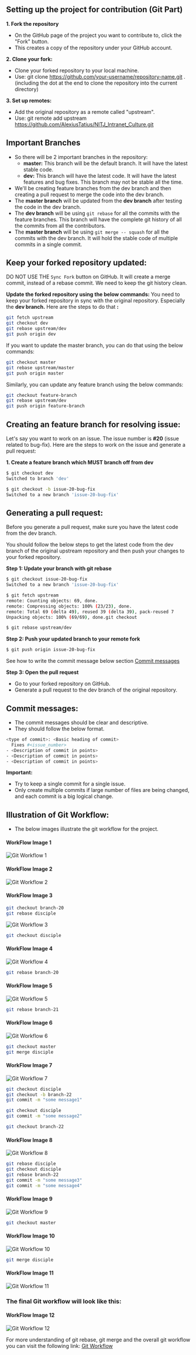 ## Setting up the project for contribution (Git Part)

**1. Fork the repository**

- On the GitHub page of the project you want to contribute to, click the "Fork" button.
- This creates a copy of the repository under your GitHub account.

**2. Clone your fork:**

- Clone your forked repository to your local machine.
- Use: git clone https://github.com/your-username/repository-name.git . (including the dot at the end to clone the repository into the current directory)

**3. Set up remotes:**

- Add the original repository as a remote called "upstream".
- Use: git remote add upstream https://github.com/AlexiusTatius/NITJ_Intranet_Culture.git

## Important Branches

- So there will be 2 important branches in the repository:
  - **master:** This branch will be the default branch. It will have the latest stable code.
  - **dev:** This branch will have the latest code. It will have the latest features and bug fixes. This branch may not be stable all the time.
- We'll be creating feature branches from the dev branch and then creating a pull request to merge the code into the dev branch.
- The **master branch** will be updated from the **dev branch** after testing the code in the dev branch.
- The **dev branch** will be using `git rebase` for all the commits with the feature branches. This branch will have the complete git history of all the commits from all the contributors.
- The **master branch** will be using `git merge -- squash` for all the commits with the dev branch. It will hold the stable code of multiple commits in a single commit.

## Keep your forked repository updated:

DO NOT USE THE `Sync Fork` button on GitHub. It will create a merge commit, instead of a rebase commit. We need to keep the git history clean.

**Update the forked repository using the below commands:**
You need to keep your forked repository in sync with the original repository. Especially the **dev branch.**
Here are the steps to do that **:**

```bash
git fetch upstream
git checkout dev
git rebase upstream/dev
git push origin dev
```

If you want to update the master branch, you can do that using the below commands:

```bash
git checkout master
git rebase upstream/master
git push origin master
```

Similarly, you can update any feature branch using the below commands:

```bash
git checkout feature-branch
git rebase upstream/dev
git push origin feature-branch
```

## Creating an feature branch for resolving issue:

Let's say you want to work on an issue. The issue number is **#20** (issue related to bug-fix). Here are the steps to work on the issue and generate a pull request:

**1. Create a feature branch which MUST branch off from dev**

```bash
$ git checkout dev
Switched to branch 'dev'

$ git checkout -b issue-20-bug-fix
Switched to a new branch 'issue-20-bug-fix'
```

## Generating a pull request:

Before you generate a pull request, make sure you have the latest code from the dev branch.

You should follow the below steps to get the latest code from the dev branch of the original upstream repository and then push your changes to your forked repository.

**Step 1: Update your branch with git rebase**

```bash
$ git checkout issue-20-bug-fix
Switched to a new branch 'issue-20-bug-fix'

$ git fetch upstream
remote: Counting objects: 69, done.
remote: Compressing objects: 100% (23/23), done.
remote: Total 69 (delta 49), reused 39 (delta 39), pack-reused 7
Unpacking objects: 100% (69/69), done.git checkout

$ git rebase upstream/dev
```

**Step 2: Push your updated branch to your remote fork**

```bash
$ git push origin issue-20-bug-fix
```

See how to write the commit message below section [Commit messages](#commit-messages)

**Step 3: Open the pull request**

- Go to your forked repository on GitHub.
- Generate a pull request to the dev branch of the original repository.

## Commit messages:

- The commit messages should be clear and descriptive.
- They should follow the below format.

```bash
<type of commit>: <Basic heading of commit>
  Fixes #<issue_number>
- <Description of commit in points>
- <Description of commit in points>
- <Description of commit in points>
```

**Important:**

- Try to keep a single commit for a single issue.
- Only create multiple commits if large number of files are being changed, and each commit is a big logical change.

## Illustration of Git Workflow:

- The below images illustrate the git workflow for the project.

#### WorkFlow Image 1

![Git Workflow 1](public/ProjectInfo/Git%20Workflow%20Images/GitRebase%20Workflow%201.png)

#### WorkFlow Image 2

![Git Workflow 2](public/ProjectInfo/Git%20Workflow%20Images/GitRebase%20Workflow%202.png)

#### WorkFlow Image 3

```bash
git checkout branch-20
git rebase disciple
```

![Git Workflow 3](public/ProjectInfo/Git%20Workflow%20Images/GitRebase%20Workflow%203.png)

```bash
git checkout disciple
```

#### WorkFlow Image 4

![Git Workflow 4](public/ProjectInfo/Git%20Workflow%20Images/GitRebase%20Workflow%204.png)

```bash
git rebase branch-20
```

#### WorkFlow Image 5

![Git Workflow 5](public/ProjectInfo/Git%20Workflow%20Images/GitRebase%20Workflow%205.png)

```bash
git rebase branch-21

```

#### WorkFlow Image 6

![Git Workflow 6](public/ProjectInfo/Git%20Workflow%20Images/GitRebase%20Workflow%206.png)

```bash
git checkout master
git merge disciple
```

#### WorkFlow Image 7

![Git Workflow 7](public/ProjectInfo/Git%20Workflow%20Images/GitRebase%20Workflow%207.png)

```bash
git checkout disciple
git checkout -b branch-22
git commit -m "some message1"

git checkout disciple
git commit -m "some message2"

git checkout branch-22
```

#### WorkFlow Image 8

![Git Workflow 8](public/ProjectInfo/Git%20Workflow%20Images/GitRebase%20Workflow%208.png)

```bash
git rebase disciple
git checkout disciple
git rebase branch-22
git commit -m "some message3"
git commit -m "some message4"
```

#### WorkFlow Image 9

![Git Workflow 9](public/ProjectInfo/Git%20Workflow%20Images/GitRebase%20Workflow%209.png)

```bash
git checkout master
```

#### WorkFlow Image 10

![Git Workflow 10](public/ProjectInfo/Git%20Workflow%20Images/GitRebase%20Workflow%2010.png)

```bash
git merge disciple
```

#### WorkFlow Image 11

![Git Workflow 11](public/ProjectInfo/Git%20Workflow%20Images/GitRebase%20Workflow%2011.png)

<h3>The final Git workflow will look like this:</h3>

#### WorkFlow Image 12

![Git Workflow 12](public/ProjectInfo/Git%20Workflow%20Images/GitRebase%20Workflow%2012%20Final.png)

For more understanding of git rebase, git merge and the overall git workflow you can visit the following link: [Git Workflow](https://onlywei.github.io/explain-git-with-d3/#zen)